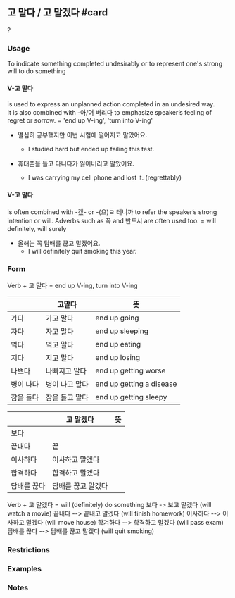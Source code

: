 
## 고 말다 / 고 말겠다 #card
?
### Usage
To indicate something completed undesirably or to represent one's strong will to do something

#### V-고 말다 
is used to express an unplanned action completed in an undesired way. It is also combined with -아/어 버리다 to emphasize speaker’s feeling of regret or sorrow. = 'end up V-ing', 'turn into V-ing'

* 열심히 공부했지만 이번 시험에 떨어지고 말았어요.
	* I studied hard but ended up failing this test.

* 휴대폰을 들고 다니다가 잃어버리고 말았어요.
	* I was carrying my cell phone and lost it. (regrettably)
#### V-고 말다 
is often combined with -겠- or -(으)ㄹ 테니까 to refer the speaker’s strong intention or will. Adverbs such as 꼭 and 반드시 are often used too. = will definitely, will surely 

* 올해는 꼭 담배를 끊고 말겠어요.
	* I will definitely quit smoking this year.
### Form
Verb + 고 말다 = end up V-ing, turn into V-ing

|       | 고말다      | 뜻                        |
| ----- | -------- | ------------------------ |
| 가다    | 가고 말다    | end up going             |
| 자다    | 자고 말다    | end up sleeping          |
| 먹다    | 먹고 말다    | end up eating            |
| 지다    | 지고 말다    | end up losing            |
| 나쁘다   | 나빠지고 말다  | end up getting worse     |
| 병이 나다 | 병이 나고 말다 | end up getting a disease |
| 잠을 들다 | 잠을 들고 말다 | end up getting sleepy    |

|        | 고 말겠다      | 뜻   |
| ------ | ---------- | --- |
| 보다     |            |     |
| 끝내다    | 끝          |     |
| 이사하다   | 이사하고 말겠다   |     |
| 합격하다   | 합격하고 말겠다   |     |
| 담배를 끊다 | 담배를 끊고 말겠다 |     |
Verb + 고 말겠다 = will (definitely) do something
보다 -> 보고 말겠다 (will watch a movie)
끝내다 --> 끝내고 말겠다 (will finish homework)
이사하다 --> 이사하고 말겠다 (will move house)
학겨하다 --> 학격하고 말겠다 (will pass exam)
담배를 끊다 --> 담배를 끊고 말겠다 (will quit smoking)
### Restrictions
### Examples

### Notes
